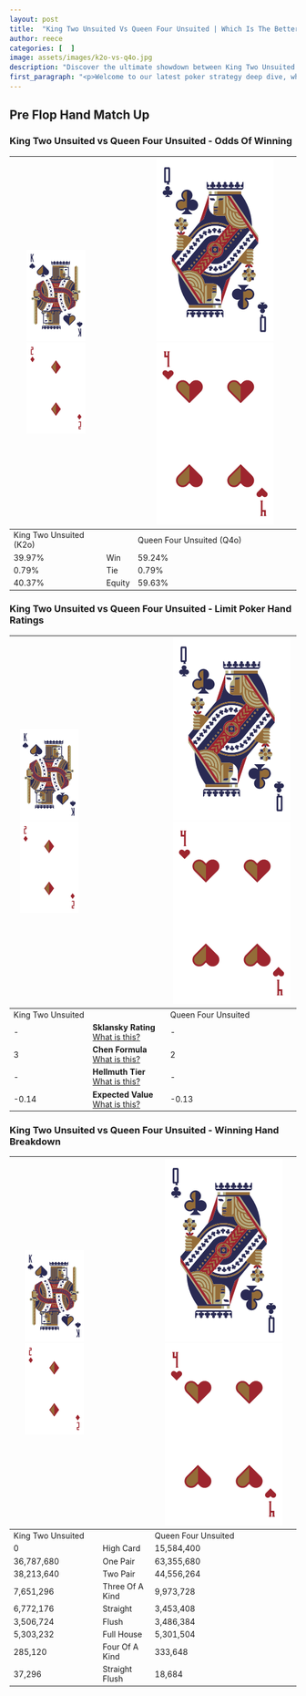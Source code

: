 ```yaml
---
layout: post
title:  "King Two Unsuited Vs Queen Four Unsuited | Which Is The Better Hand In Poker? A Complete Guide"
author: reece
categories: [  ]
image: assets/images/k2o-vs-q4o.jpg
description: "Discover the ultimate showdown between King Two Unsuited and Queen Four Unsuited in poker! Uncover the odds, strategies, and scenarios where one hand triumphs over the other. Get ready to up your poker game with this thrilling analysis."
first_paragraph: "<p>Welcome to our latest poker strategy deep dive, where we're pitting two distinct hands against each other in a high-stakes showdown: King Two Unsuited vs Queen Four Unsuited.</p><p>In the dynamic world of poker, every decision counts, and knowing which hand holds the upper hand is key to your success at the table.</p><p>In this article, we'll dissect these two hands, explore the scenarios where one dominates the other, and equip you with the knowledge to make strategic choices that can tip the odds in your favor.</p><p>Get ready to unravel the intriguing dynamics of these poker hands and elevate your game to new heights.</p>"
---
```




[comment]: # (sp0)

## Pre Flop Hand Match Up

<div class="table hand-ratings" markdown="1"> 



### King Two Unsuited vs Queen Four Unsuited - Odds Of Winning


    
| ![image info](assets/images/hand1/K.png) ![image info](assets/images/hand1/2o.png) |  | ![image info](assets/images/hand2/Q.png) ![image info](assets/images/hand2/4o.png) |
| -------- | -------- | -------- |
| King Two Unsuited (K2o) |  | Queen Four Unsuited (Q4o) |
| 39.97% | Win | 59.24% |
| 0.79% | Tie | 0.79% |
| 40.37% | Equity | 59.63% |




[comment]: # (sp1)



### King Two Unsuited vs Queen Four Unsuited - Limit Poker Hand Ratings


    
| ![image info](assets/images/hand1/K.png) ![image info](assets/images/hand1/2o.png) |  | ![image info](assets/images/hand2/Q.png) ![image info](assets/images/hand2/4o.png) |
| -------- | -------- | -------- |
| King Two Unsuited |  | Queen Four Unsuited |
| - | **Sklansky Rating** [What is this?](/sklansky-rating-explained) | - |
| 3 | **Chen Formula** [What is this?](/chen-formula-explained) | 2 |
| - | **Hellmuth Tier** [What is this?](/Hellmuth-tier-explained) | - |
| -0.14 | **Expected Value** [What is this?](/expected-value-explained) | -0.13 |




[comment]: # (sp2)



### King Two Unsuited vs Queen Four Unsuited - Winning Hand Breakdown


    
| ![image info](assets/images/hand1/K.png) ![image info](assets/images/hand1/2o.png) |  | ![image info](assets/images/hand2/Q.png) ![image info](assets/images/hand2/4o.png) |
| -------- | -------- | -------- |
| King Two Unsuited |  | Queen Four Unsuited |
| 0 | High Card | 15,584,400 |
| 36,787,680 | One Pair | 63,355,680 |
| 38,213,640 | Two Pair | 44,556,264 |
| 7,651,296 | Three Of A Kind | 9,973,728 |
| 6,772,176 | Straight | 3,453,408 |
| 3,506,724 | Flush | 3,486,384 |
| 5,303,232 | Full House | 5,301,504 |
| 285,120 | Four Of A Kind | 333,648 |
| 37,296 | Straight Flush | 18,684 |




[comment]: # (sp3)



</div>

[comment]: # (sp4)



[comment]: # (sp5)

